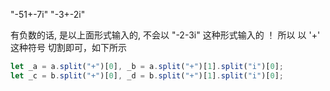 "-51+-7i"
"-3+-2i"

有负数的话, 是以上面形式输入的, 不会以 "-2-3i" 这种形式输入的 ！
所以 以 '+' 这种符号 切割即可，如下所示

```js
let _a = a.split("+")[0], _b = a.split("+")[1].split("i")[0];
let _c = b.split("+")[0], _d = b.split("+")[1].split("i")[0];
```

